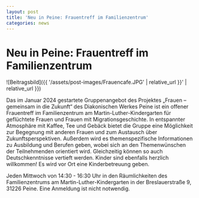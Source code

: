```yaml
---
layout: post
title: 'Neu in Peine: Frauentreff im Familienzentrum'
categories: news
---
```



Neu in Peine: Frauentreff im Familienzentrum
============================================


![Beitragsbild]({{ '/assets/post-images/Frauencafe.JPG' | relative_url }}' | relative_url }})

Das im Januar 2024 gestartete Gruppenangebot des Projektes „Frauen – gemeinsam in die Zukunft“ des Diakonischen Werkes Peine ist ein offener Frauentreff im Familienzentrum am Martin\-Luther\-Kindergarten für geflüchtete Frauen und Frauen mit Migrationsgeschichte. In entspannter Atmosphäre mit Kaffee, Tee und Gebäck bietet die Gruppe eine Möglichkeit zur Begegnung mit anderen Frauen und zum Austausch über Zukunftsperspektiven. Außerdem wird es themenspezifische Informationen zu Ausbildung und Berufen geben, wobei sich an den Themenwünschen der Teilnehmenden orientiert wird. Gleichzeitig können so auch Deutschkenntnisse vertieft werden. Kinder sind ebenfalls herzlich willkommen! Es wird vor Ort eine Kinderbetreuung geben.

Jeden Mittwoch von 14:30 \- 16:30 Uhr in den Räumlichkeiten des Familienzentrums am Martin\-Luther\-Kindergarten in der Breslauerstraße 9, 31226 Peine. Eine Anmeldung ist nicht notwendig.

